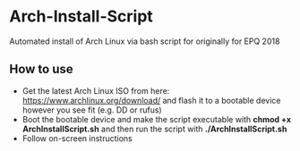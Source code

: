 # Arch-Install-Script #
Automated install of Arch Linux via bash script for originally for EPQ 2018

## How to use ##
* Get the latest Arch Linux ISO from here: https://www.archlinux.org/download/ and flash it to a bootable device however you see fit (e.g. DD or rufus)
* Boot the bootable device and make the script executable with **chmod +x ArchInstallScript.sh** and then run the script with **./ArchInstallScript.sh**
* Follow on-screen instructions
